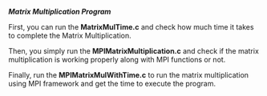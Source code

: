 ***Matrix Multiplication Program***

First, you can run the **MatrixMulTime.c** and check how much time it takes to complete the Matrix Multiplication.

Then, you simply run the **MPIMatrixMultiplication.c** and check if the matrix multiplication is working properly along with MPI functions or not. 

Finally, run the **MPIMatrixMulWithTime.c** to run the matrix multiplication using MPI framework and get the time to execute the program. 

